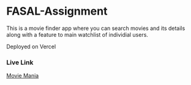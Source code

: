 # FASAL-Assignment

This is a movie finder app where you can search movies and its details along with a feature to main watchlist of individial users.

Deployed on Vercel

### Live Link
[Movie Mania](movie-mania-eta.vercel.app)